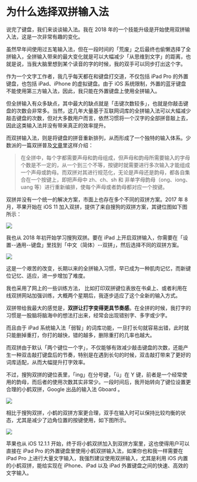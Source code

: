 # 为什么选择双拼输入法

说完了键盘，我们来谈谈输入法。我在 2018 年的一个技能升级是开始使用双拼输入法，这是一次非常有趣的变化。

虽然早年间使用过五笔输入法，但在一段时间的「荒废」之后最终也偷懒选择了全拼输入，全拼输入带来的最大变化就是可以大幅减少「从思维到文字」的距离，也就是说，当我大脑里想到某个读音的字的时候，我的双手可以同步打出这个字。

作为一个文字工作者，我几乎每天都在和键盘打交道，不仅包括 iPad Pro 的外置键盘，也包括 iPad、iPhone 的虚拟键盘。由于 iOS 系统限制，外置的蓝牙键盘不能使用第三方输入法，因此，我只能在外置键盘上使用全拼输入。

但全拼输入有众多缺点，其中最大的缺点就是「击键次数较多」，也就是你敲击键盘的次数会非常多。当然，这几年大量基于互联网词库的全拼输入法可以大幅减少敲击键盘的次数，但对大多数用户而言，依然习惯将一个汉字的全部拼音敲上去，因此这类输入法并没有带来真正的效率提升。

而双拼输入法，则是将键盘的拼音重新排列，从而形成了一个独特的输入体系。少数派的一篇双拼普及[文章](https://sspai.com/post/32809)里这样介绍：

> 在全拼中，每个字都需要声母和韵母组成，但声母和韵母所需要输入的字母个数是不一定的，从一个到三个不等，按键时就需要进行多次输入才能组成一个声母或韵母。而双拼对其进行规范化，无论是声母还是韵母，都各自集合在一个按键上，即把声母中 zh、ch、sh 和 非单字母韵母（ong、iong、uang 等）进行重新编排，使每个声母或者韵母都对应一个按键。

双拼并没有一个统一的解决方案，市面上也存在多个不同的双拼方案。2017 年 8 月，苹果开始在 iOS 11 加入双拼，提供了来自搜狗的双拼方案，其键位图如下图所示：


![](https://ebookimage.dailyio.cn/2019/04/29/15560107338777.jpg)


我也从 2018 年初开始学习搜狗双拼。要在 iPad 上开启双拼输入，你需要在「设置--通用--键盘」里找到「中文（简体）--双拼」，然后选择不同的双拼方案。


![](https://ebookimage.dailyio.cn/2019/04/29/15560107440203.png)


这是一个艰苦的改变，长期以来的全拼输入习惯，早已成为一种肌肉记忆，而新键位记忆、适应，进一步增加了难度。

我也采用了网上的一些训练方法， 比如打印双拼键位表放在书桌上、或者利用在线双拼网站加强训练，大概两个星期后，我逐步适应了这个全新的输入方式。

双拼带给我最大的感觉是，**双拼让打字变得更具节奏感**。在全拼的时候，我打字的习惯是一股脑将脑海中的想法打出来，经常会出现错别字、多字或少字。

而且由于 iPad 系统输入法「弱智」的词库功能，一旦打长句就容易出错，此时就只能删掉重打，你打的越快，错的越多，删除重打的几率也越大。

而双拼由于默认「两个键位一个字」，不仅能够有效减少敲击键盘的次数，还能产生一种双击敲打键盘后的节奏，特别是在遇到长句的时候，双击敲打带来了更好的词库适配，从而大幅提升打字效率。

不过，搜狗双拼的键位表里，「ing」在分号键，「ü」在 Y 键，前者是一个经常使用的韵母，而后者的使用次数其实非常少。一段时间后，我开始转向了键位设置更合理的小鹤双拼，Google 出品的输入法 Gboard 。


![](https://ebookimage.dailyio.cn/2019/04/29/15560107570484.png)

相比于搜狗双拼，小鹤的双拼方案更合理，双手在输入时可以保持比较均衡的状态，尤其是减少了边角位置的按键使用，如下图所示。


![](https://ebookimage.dailyio.cn/2019/04/29/15560107692198.png)

苹果也从 iOS 12.1.1 开始，终于将小鹤双拼加入到双拼方案里，这也使得用户可以直接在 iPad Pro 的外置键盘里使用小鹤双拼输入法，如果你也和我一样需要在 iPad Pro 上进行大量文字输入，我强烈建议使用双拼输入，尤其是利用 iOS 内置的小鹤双拼，能给实现在 iPhone、iPad 以及 iPad 外置键盘之间的快速、高效的文字输入。

